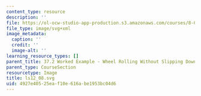```yaml
---
content_type: resource
description: ''
file: https://ol-ocw-studio-app-production.s3.amazonaws.com/courses/8-01sc-classical-mechanics-fall-2016/4927e40525eaf10e616abe1953bc04d6_ls12_08.svg
file_type: image/svg+xml
image_metadata:
  caption: ''
  credit: ''
  image-alt: ''
learning_resource_types: []
parent_title: 37.2 Worked Example - Wheel Rolling Without Slipping Down Inclined Plane
parent_type: CourseSection
resourcetype: Image
title: ls12_08.svg
uid: 4927e405-25ea-f10e-616a-be1953bc04d6
---
```

